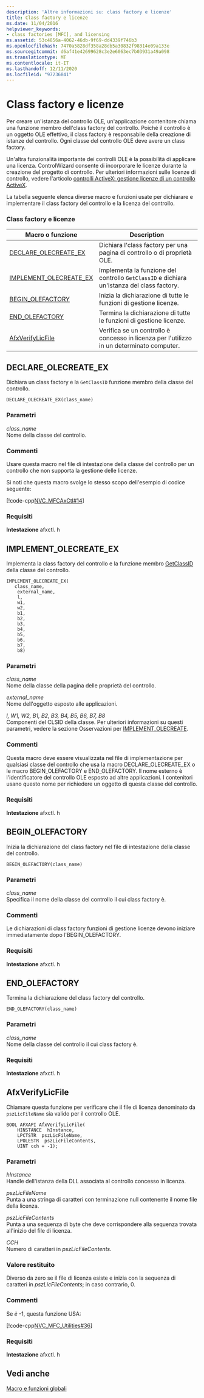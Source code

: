 ```yaml
---
description: 'Altre informazioni su: class factory e licenze'
title: Class factory e licenze
ms.date: 11/04/2016
helpviewer_keywords:
- class factories [MFC], and licensing
ms.assetid: 53c4856a-4062-46db-9f69-dd4339f746b3
ms.openlocfilehash: 7470a5828df358a28db5a30832f98314e09a133e
ms.sourcegitcommit: d6af41e42699628c3e2e6063ec7b03931a49a098
ms.translationtype: MT
ms.contentlocale: it-IT
ms.lasthandoff: 12/11/2020
ms.locfileid: "97236841"
---
```

# <a name="class-factories-and-licensing"></a>Class factory e licenze

Per creare un'istanza del controllo OLE, un'applicazione contenitore chiama una funzione membro dell'class factory del controllo. Poiché il controllo è un oggetto OLE effettivo, il class factory è responsabile della creazione di istanze del controllo. Ogni classe del controllo OLE deve avere un class factory.

Un'altra funzionalità importante dei controlli OLE è la possibilità di applicare una licenza. ControlWizard consente di incorporare le licenze durante la creazione del progetto di controllo. Per ulteriori informazioni sulle licenze di controllo, vedere l'articolo [controlli ActiveX: gestione licenze di un controllo ActiveX](../../mfc/mfc-activex-controls-licensing-an-activex-control.md).

La tabella seguente elenca diverse macro e funzioni usate per dichiarare e implementare il class factory del controllo e la licenza del controllo.

### <a name="class-factories-and-licensing"></a>Class factory e licenze

|Macro o funzione|Description|
|-|-|
|[DECLARE_OLECREATE_EX](#declare_olecreate_ex)|Dichiara l'class factory per una pagina di controllo o di proprietà OLE.|
|[IMPLEMENT_OLECREATE_EX](#implement_olecreate_ex)|Implementa la funzione del controllo `GetClassID` e dichiara un'istanza del class factory.|
|[BEGIN_OLEFACTORY](#begin_olefactory)|Inizia la dichiarazione di tutte le funzioni di gestione licenze.|
|[END_OLEFACTORY](#end_olefactory)|Termina la dichiarazione di tutte le funzioni di gestione licenze.|
|[AfxVerifyLicFile](#afxverifylicfile)|Verifica se un controllo è concesso in licenza per l'utilizzo in un determinato computer.|

## <a name="declare_olecreate_ex"></a><a name="declare_olecreate_ex"></a> DECLARE_OLECREATE_EX

Dichiara un class factory e la `GetClassID` funzione membro della classe del controllo.

```
DECLARE_OLECREATE_EX(class_name)
```

### <a name="parameters"></a>Parametri

*class_name*<br/>
Nome della classe del controllo.

### <a name="remarks"></a>Commenti

Usare questa macro nel file di intestazione della classe del controllo per un controllo che non supporta la gestione delle licenze.

Si noti che questa macro svolge lo stesso scopo dell'esempio di codice seguente:

[!code-cpp[NVC_MFCAxCtl#14](../../mfc/reference/codesnippet/cpp/class-factories-and-licensing_1.h)]

### <a name="requirements"></a>Requisiti

  **Intestazione** afxctl. h

## <a name="implement_olecreate_ex"></a><a name="implement_olecreate_ex"></a> IMPLEMENT_OLECREATE_EX

Implementa la class factory del controllo e la funzione membro [GetClassID](../../mfc/reference/colecontrol-class.md#getclassid) della classe del controllo.

```
IMPLEMENT_OLECREATE_EX(
   class_name,
    external_name,
    l,
    w1,
    w2,
    b1,
    b2,
    b3,
    b4,
    b5,
    b6,
    b7,
    b8)
```

### <a name="parameters"></a>Parametri

*class_name*<br/>
Nome della classe della pagina delle proprietà del controllo.

*external_name*<br/>
Nome dell'oggetto esposto alle applicazioni.

*l, W1, W2, B1, B2, B3, B4, B5, B6, B7, B8*<br/>
Componenti del CLSID della classe. Per ulteriori informazioni su questi parametri, vedere la sezione Osservazioni per [IMPLEMENT_OLECREATE](run-time-object-model-services.md#implement_olecreate).

### <a name="remarks"></a>Commenti

Questa macro deve essere visualizzata nel file di implementazione per qualsiasi classe del controllo che usa la macro DECLARE_OLECREATE_EX o le macro BEGIN_OLEFACTORY e END_OLEFACTORY. Il nome esterno è l'identificatore del controllo OLE esposto ad altre applicazioni. I contenitori usano questo nome per richiedere un oggetto di questa classe del controllo.

### <a name="requirements"></a>Requisiti

  **Intestazione** afxctl. h

## <a name="begin_olefactory"></a><a name="begin_olefactory"></a> BEGIN_OLEFACTORY

Inizia la dichiarazione del class factory nel file di intestazione della classe del controllo.

```
BEGIN_OLEFACTORY(class_name)
```

### <a name="parameters"></a>Parametri

*class_name*<br/>
Specifica il nome della classe del controllo il cui class factory è.

### <a name="remarks"></a>Commenti

Le dichiarazioni di class factory funzioni di gestione licenze devono iniziare immediatamente dopo l'BEGIN_OLEFACTORY.

### <a name="requirements"></a>Requisiti

  **Intestazione** afxctl. h

## <a name="end_olefactory"></a><a name="end_olefactory"></a> END_OLEFACTORY

Termina la dichiarazione del class factory del controllo.

```
END_OLEFACTORY(class_name)
```

### <a name="parameters"></a>Parametri

*class_name*<br/>
Nome della classe del controllo il cui class factory è.

### <a name="requirements"></a>Requisiti

  **Intestazione** afxctl. h

## <a name="afxverifylicfile"></a><a name="afxverifylicfile"></a> AfxVerifyLicFile

Chiamare questa funzione per verificare che il file di licenza denominato da `pszLicFileName` sia valido per il controllo OLE.

```
BOOL AFXAPI AfxVerifyLicFile(
    HINSTANCE  hInstance,
    LPCTSTR  pszLicFileName,
    LPOLESTR  pszLicFileContents,
    UINT cch = -1);
```

### <a name="parameters"></a>Parametri

*hInstance*<br/>
Handle dell'istanza della DLL associata al controllo concesso in licenza.

*pszLicFileName*<br/>
Punta a una stringa di caratteri con terminazione null contenente il nome file della licenza.

*pszLicFileContents*<br/>
Punta a una sequenza di byte che deve corrispondere alla sequenza trovata all'inizio del file di licenza.

*CCH*<br/>
Numero di caratteri in *pszLicFileContents*.

### <a name="return-value"></a>Valore restituito

Diverso da zero se il file di licenza esiste e inizia con la sequenza di caratteri in *pszLicFileContents*; in caso contrario, 0.

### <a name="remarks"></a>Commenti

Se *è* -1, questa funzione USA:

[!code-cpp[NVC_MFC_Utilities#36](../../mfc/codesnippet/cpp/class-factories-and-licensing_2.cpp)]

### <a name="requirements"></a>Requisiti

  **Intestazione** afxctl. h

## <a name="see-also"></a>Vedi anche

[Macro e funzioni globali](../../mfc/reference/mfc-macros-and-globals.md)
